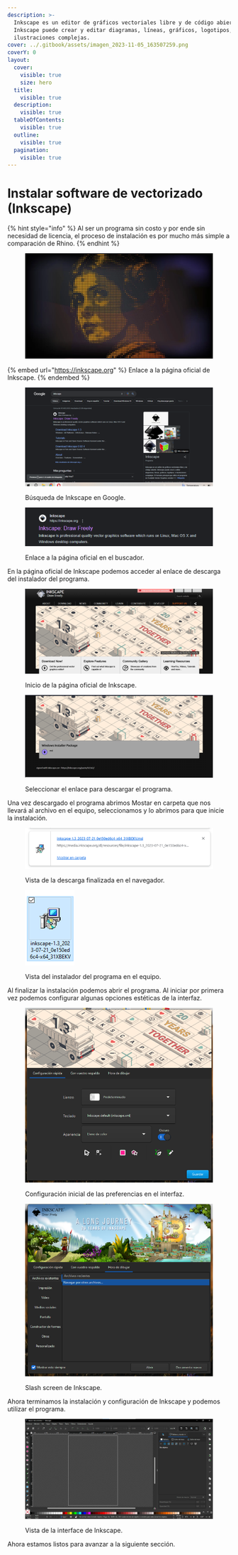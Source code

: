```yaml
---
description: >-
  Inkscape es un editor de gráficos vectoriales libre y de código abierto.
  Inkscape puede crear y editar diagramas, líneas, gráficos, logotipos, e
  ilustraciones complejas.
cover: ../.gitbook/assets/imagen_2023-11-05_163507259.png
coverY: 0
layout:
  cover:
    visible: true
    size: hero
  title:
    visible: true
  description:
    visible: true
  tableOfContents:
    visible: true
  outline:
    visible: true
  pagination:
    visible: true
---
```


# Instalar software de vectorizado (Inkscape)

{% hint style="info" %}
Al ser un programa sin costo y por ende sin necesidad de licencia, el proceso de instalación es por mucho más simple a comparación de Rhino.
{% endhint %}

<figure><img src="../.gitbook/assets/imagen_2023-11-05_163553621.png" alt=""><figcaption></figcaption></figure>

{% embed url="https://inkscape.org" %}
Enlace a la página oficial de Inkscape.
{% endembed %}

<div>

<figure><img src="../.gitbook/assets/imagen_2023-11-04_185401450.png" alt=""><figcaption><p>Búsqueda de Inkscape en Google.</p></figcaption></figure>

 

<figure><img src="../.gitbook/assets/imagen_2023-11-04_185413794.png" alt=""><figcaption><p>Enlace a la página oficial en el buscador.</p></figcaption></figure>

</div>

En la página oficial de Inkscape podemos acceder al enlace de descarga del instalador del programa.

<figure><img src="../.gitbook/assets/imagen_2023-11-04_185546843.png" alt=""><figcaption><p>Inicio de la página oficial de Inkscape.</p></figcaption></figure>

<figure><img src="../.gitbook/assets/imagen_2023-11-04_185605207.png" alt=""><figcaption><p>Seleccionar el enlace para descargar el programa.</p></figcaption></figure>

Una vez descargado el programa abrimos Mostar en carpeta que nos llevará al archivo en el equipo, seleccionamos y lo abrimos para que inicie la instalación.



<div>

<figure><img src="../.gitbook/assets/imagen_2023-11-04_185809733.png" alt=""><figcaption><p>Vista de la descarga finalizada en el navegador.</p></figcaption></figure>

 

<figure><img src="../.gitbook/assets/imagen_2023-11-04_185820376.png" alt=""><figcaption><p>Vista del instalador del programa en el equipo.</p></figcaption></figure>

</div>

Al finalizar la instalación podemos abrir el programa. Al iniciar por primera vez podemos configurar algunas opciones estéticas de la interfaz.

<div>

<figure><img src="../.gitbook/assets/imagen_2023-11-04_185847184.png" alt=""><figcaption><p>Configuración inicial de las preferencias en el interfaz.</p></figcaption></figure>

 

<figure><img src="../.gitbook/assets/imagen_2023-11-04_185857794.png" alt=""><figcaption><p>Slash screen de Inkscape.</p></figcaption></figure>

</div>

Ahora terminamos la instalación y configuración de Inkscape y podemos utilizar el programa.

<figure><img src="../.gitbook/assets/imagen_2023-11-04_185908652.png" alt=""><figcaption><p>Vista de la interface de Inkscape.</p></figcaption></figure>

&#x20;Ahora estamos listos para avanzar a la siguiente sección.
